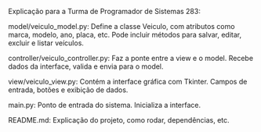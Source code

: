 Explicação para a Turma de Programador de Sistemas 283:

model/veiculo_model.py: Define a classe Veiculo, com atributos como marca, modelo, ano, placa, etc. Pode incluir métodos para salvar, editar, excluir e listar veículos.

controller/veiculo_controller.py: Faz a ponte entre a view e o model. Recebe dados da interface, valida e envia para o model.

view/veiculo_view.py: Contém a interface gráfica com Tkinter. Campos de entrada, botões e exibição de dados.

main.py: Ponto de entrada do sistema. Inicializa a interface.

README.md: Explicação do projeto, como rodar, dependências, etc.

